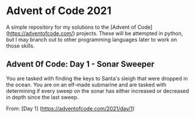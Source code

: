 # Advent of Code 2021

A simple repository for my solutions to the [Advent of Code]
(https://adventofcode.com/) projects. These will be attempted in
python, but I may branch out to other programming languages later to
work on those skills.

## Advent 0f Code: Day 1 - Sonar Sweeper

You are tasked with finding the keys to Santa's sleigh that were
dropped in the ocean. You are on an elf-made submarine and are tasked
with determining if every sweep on the sonar has either increased or
decreased in depth since the last sweep.

From: [Day 1] (https://adventofcode.com/2021/day/1)
